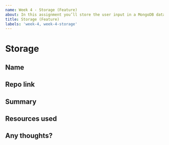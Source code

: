 ```yaml
---
name: Week 4 - Storage (Feature)
about: In this assignment you’ll store the user input in a MongoDB database.
title: Storage (Feature)
labels: 'week-4, week-4-storage'
---
```


# Storage

## Name
<!-- Add your name here -->

## Repo link
<!-- Include a link to your repository -->

## Summary
<!-- A summary of what you did. What progress did you make? -->

## Resources used
<!-- What resources did you use? -->

## Any thoughts?
<!-- Let us know what you thought of the homework, and give us any feedback. What parts did you find difficult? -->
